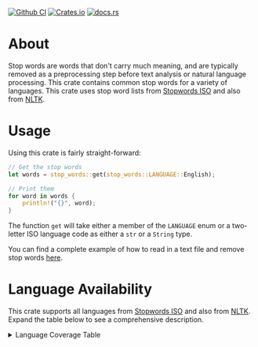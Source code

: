[![Github CI](https://github.com/cmccomb/rust-stop-words/actions/workflows/tests.yml/badge.svg)](https://github.com/cmccomb/rust-stop-words/actions)
[![Crates.io](https://img.shields.io/crates/v/stop-words.svg)](https://crates.io/crates/stop-words)
[![docs.rs](https://img.shields.io/docsrs/stop-words/latest?logo=rust)](https://docs.rs/stop-words)
# About

Stop words are words that don't carry much meaning, and are typically removed as a preprocessing step before text
analysis or natural language processing. This crate contains common stop words for a variety of languages. This crate uses stop word
lists from [Stopwords ISO](https://github.com/stopwords-iso) and also from [NLTK](https://www.nltk.org/).

# Usage
Using this crate is fairly straight-forward: 
```rust
// Get the stop words
let words = stop_words::get(stop_words::LANGUAGE::English);

// Print them
for word in words {
    println!("{}", word);
}
```
The function ``get`` will take either a member of the `LANGUAGE` enum or a two-letter ISO language code as either a `str` or a `String` type.

You can find a complete example of how to read in a text file and remove stop words [here](https://github.com/cmccomb/rust-stop-words/blob/master/examples/remove_stop_words_with_regex.rs).


# Language Availability
This crate supports all languages from [Stopwords ISO](https://github.com/stopwords-iso) and also from [NLTK](https://www.nltk.org/). Expand the table below to see a comprehensive description.
<details>
    <summary>Language Coverage Table</summary>

| ISO 639-1 Code | Language                                                                         | Stopwords ISO | NLTK |
|----------------|----------------------------------------------------------------------------------|---------------|------|
| aa             | Afar                                                                             |               |      |
| ab             | Abkhazian                                                                        |               |      |
| af             | Afrikaans                                                                        | ✓             |      |
| ak             | Akan                                                                             |               |      |
| sq             | Albanian                                                                         |               |      |
| am             | Amharic                                                                          |               |      |
| ar             | Arabic                                                                           | ✓             | ✓    |
| an             | Aragonese                                                                        |               |      |
| hy             | Armenian                                                                         | ✓             |      |
| as             | Assamese                                                                         |               |      |
| av             | Avaric                                                                           |               |      |
| ae             | Avestan                                                                          |               |      |
| ay             | Aymara                                                                           |               |      |
| az             | Azerbaijani                                                                      |               | ✓    |
| ba             | Bashkir                                                                          |               |      |
| bm             | Bambara                                                                          |               |      |
| eu             | Basque                                                                           | ✓             |      |
| be             | Belarusian                                                                       |               |      |
| bn             | Bengali                                                                          | ✓             |      |
| bh             | Bihari languages                                                                 |               |      |
| bi             | Bislama                                                                          |               |      |
| bo             | Tibetan                                                                          |               |      |
| bs             | Bosnian                                                                          |               |      |
| br             | Breton                                                                           | ✓             |      |
| bg             | Bulgarian                                                                        | ✓             |      |
| my             | Burmese                                                                          |               |      |
| ca             | Catalan; Valencian                                                               | ✓             |      |
| cs             | Czech                                                                            | ✓             |      |
| ch             | Chamorro                                                                         |               |      |
| ce             | Chechen                                                                          |               |      |
| zh             | Chinese                                                                          | ✓             |      |
| cu             | Church Slavic; Old Slavonic; Church Slavonic; Old Bulgarian; Old Church Slavonic |               |      |
| cv             | Chuvash                                                                          |               |      |
| kw             | Cornish                                                                          |               |      |
| co             | Corsican                                                                         |               |      |
| cr             | Cree                                                                             |               |      |
| cy             | Welsh                                                                            |               |      |
| da             | Danish                                                                           | ✓             | ✓    |
| de             | German                                                                           | ✓             | ✓    |
| dv             | Divehi; Dhivehi; Maldivian                                                       |               |      |
| nl             | Dutch; Flemish                                                                   | ✓             | ✓    |
| dz             | Dzongkha                                                                         |               |      |
| el             | Greek, Modern (1453-)                                                            | ✓             | ✓    |
| en             | English                                                                          | ✓             | ✓    |
| eo             | Esperanto                                                                        | ✓             |      |
| et             | Estonian                                                                         | ✓             |      |
| ee             | Ewe                                                                              |               |      |
| fo             | Faroese                                                                          |               |      |
| fa             | Persian                                                                          | ✓             |      |
| fj             | Fijian                                                                           |               |      |
| fi             | Finnish                                                                          | ✓             | ✓    |
| fr             | French                                                                           | ✓             | ✓    |
| fy             | Western Frisian                                                                  |               |      |
| ff             | Fulah                                                                            |               |      |
| ka             | Georgian                                                                         |               |      |
| gd             | Gaelic; Scottish Gaelic                                                          |               |      |
| ga             | Irish                                                                            | ✓             |      |
| gl             | Galician                                                                         | ✓             |      |
| gv             | Manx                                                                             |               |      |
| gn             | Guarani                                                                          |               |      |
| gu             | Gujarati                                                                         | ✓             |      |
| ht             | Haitian; Haitian Creole                                                          |               |      |
| ha             | Hausa                                                                            | ✓             |      |
| he             | Hebrew                                                                           | ✓             |      |
| hz             | Herero                                                                           |               |      |
| hi             | Hindi                                                                            | ✓             |      |
| ho             | Hiri Motu                                                                        |               |      |
| hr             | Croatian                                                                         | ✓             |      |
| hu             | Hungarian                                                                        | ✓             | ✓    |
| ig             | Igbo                                                                             |               |      |
| is             | Icelandic                                                                        |               |      |
| io             | Ido                                                                              |               |      |
| ii             | Sichuan Yi; Nuosu                                                                |               |      |
| iu             | Inuktitut                                                                        |               |      |
| ie             | Interlingue; Occidental                                                          |               |      |
| ia             | Interlingua (International Auxiliary Language Association)                       |               |      |
| id             | Indonesian                                                                       | ✓             | ✓    |
| ik             | Inupiaq                                                                          |               |      |  
| it             | Italian                                                                          | ✓             | ✓    |
| jv             | Javanese                                                                         |               |      |
| ja             | Japanese                                                                         | ✓             |      |
| kl             | Kalaallisut; Greenlandic                                                         |               |      |
| kn             | Kannada                                                                          |               |      |
| ks             | Kashmiri                                                                         |               |      |
| kr             | Kanuri                                                                           |               |      |
| kk             | Kazakh                                                                           |               | ✓    |
| km             | Central Khmer                                                                    |               |      |
| ki             | Kikuyu; Gikuyu                                                                   |               |      |
| rw             | Kinyarwanda                                                                      |               |      |
| ky             | Kirghiz; Kyrgyz                                                                  |               |      |
| kv             | Komi                                                                             |               |      |
| kg             | Kongo                                                                            |               |      |
| ko             | Korean                                                                           | ✓             |      |
| kj             | Kuanyama; Kwanyama                                                               |               |      |
| ku             | Kurdish                                                                          | ✓             |      |
| lo             | Lao                                                                              |               |      |
| la             | Latin                                                                            | ✓             |      |
| lv             | Latvian                                                                          | ✓             |      |
| li             | Limburgan; Limburger; Limburgish                                                 |               |      |
| ln             | Lingala                                                                          |               |      |
| lt             | Lithuanian                                                                       | ✓             |      |
| lb             | Luxembourgish; Letzeburgesch                                                     |               |      |
| lu             | Luba-Katanga                                                                     |               |      |
| lg             | Ganda                                                                            |               |      |
| mk             | Macedonian                                                                       |               |      |
| mh             | Marshallese                                                                      |               |      |
| ml             | Malayalam                                                                        |               |      |
| mi             | Maori                                                                            |               |      |
| mr             | Marathi                                                                          | ✓             |      |
| ms             | Malay                                                                            | ✓             |      |
| mg             | Malagasy                                                                         |               |      |
| mt             | Maltese                                                                          |               |      |
| mn             | Mongolian                                                                        |               |      |
| na             | Nauru                                                                            |               |      |
| nv             | Navajo; Navaho                                                                   |               |      |
| nr             | Ndebele, South; South Ndebele                                                    |               |      |
| nd             | Ndebele, North; North Ndebele                                                    |               |      |
| ng             | Ndonga                                                                           |               |      |
| ne             | Nepali                                                                           |               | ✓    |
| nn             | Norwegian Nynorsk; Nynorsk, Norwegian                                            |               |      |
| nb             | Bokmål, Norwegian; Norwegian Bokmål                                              |               |      |
| no             | Norwegian                                                                        | ✓             | ✓    |
| ny             | Chichewa; Chewa; Nyanja                                                          |               |      |
| oc             | Occitan (post 1500)                                                              |               |      |
| oj             | Ojibwa                                                                           |               |      |
| or             | Oriya                                                                            |               |      |
| om             | Oromo                                                                            |               |      |
| os             | Ossetian; Ossetic                                                                |               |      |
| pa             | Panjabi; Punjabi                                                                 |               |      |
| pi             | Pali                                                                             |               |      |
| pl             | Polish                                                                           | ✓             |      |
| pt             | Portuguese                                                                       | ✓             | ✓    |
| ps             | Pushto; Pashto                                                                   |               |      |
| qu             | Quechua                                                                          |               |      |
| rm             | Romansh                                                                          |               |      |
| ro             | Romanian; Moldavian; Moldovan                                                    | ✓             | ✓    |
| rn             | Rundi                                                                            |               |      |
| ru             | Russian                                                                          | ✓             | ✓    |
| sg             | Sango                                                                            |               |      |
| sa             | Sanskrit                                                                         |               |      |
| si             | Sinhala; Sinhalese                                                               |               |      |
| sk             | Slovak                                                                           | ✓             |      |
| sl             | Slovenian                                                                        | ✓             | ✓    |
| se             | Northern Sami                                                                    |               |      |
| sm             | Samoan                                                                           |               |      |
| sn             | Shona                                                                            |               |      |
| sd             | Sindhi                                                                           |               |      |
| so             | Somali                                                                           | ✓             |      |
| st             | Sotho, Southern                                                                  | ✓             |      |
| es             | Spanish; Castilian                                                               | ✓             | ✓    |
| sc             | Sardinian                                                                        |               |      |
| sr             | Serbian                                                                          |               |      |
| ss             | Swati                                                                            |               |      |
| su             | Sundanese                                                                        |               |      |
| sw             | Swahili                                                                          | ✓             |      |
| sv             | Swedish                                                                          | ✓             | ✓    |
| ty             | Tahitian                                                                         |               |      |
| ta             | Tamil                                                                            |               |      |
| tt             | Tatar                                                                            |               |      |
| te             | Telugu                                                                           |               |      |
| tg             | Tajik                                                                            |               | ✓    |
| tl             | Tagalog                                                                          | ✓             |      |
| th             | Thai                                                                             | ✓             |      |
| ti             | Tigrinya                                                                         |               |      |
| to             | Tonga (Tonga Islands)                                                            |               |      |
| tn             | Tswana                                                                           |               |      |
| ts             | Tsonga                                                                           |               |      |
| tk             | Turkmen                                                                          |               |      |
| tr             | Turkish                                                                          | ✓             | ✓    |
| tw             | Twi                                                                              |               |      |
| ug             | Uighur; Uyghur                                                                   |               |      |
| uk             | Ukrainian                                                                        | ✓             |      |
| ur             | Urdu                                                                             | ✓             |      |
| uz             | Uzbek                                                                            |               |      |
| ve             | Venda                                                                            |               |      |
| vi             | Vietnamese                                                                       | ✓             |      |
| vo             | Volapük                                                                          |               |      |
| wa             | Walloon                                                                          |               |      |
| wo             | Wolof                                                                            |               |      |
| xh             | Xhosa                                                                            |               |      |
| yi             | Yiddish                                                                          |               |      |
| yo             | Yoruba                                                                           | ✓             |      |
| za             | Zhuang; Chuang                                                                   |               |      |
| zu             | Zulu                                                                             | ✓             |      |

</details>

